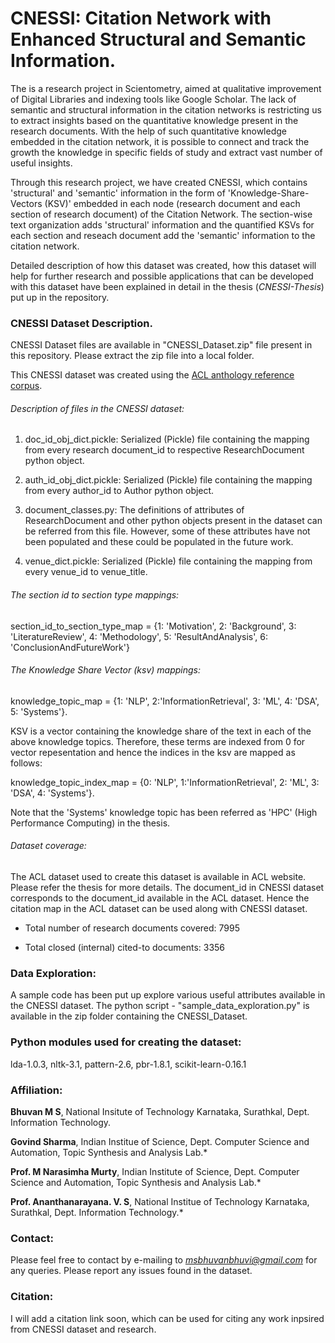 # CNESSI: Citation Network with Enhanced Structural and Semantic Information.

The is a research project in Scientometry, aimed at qualitative improvement of Digital Libraries and indexing tools like Google Scholar. The lack of semantic and structural information in the citation networks is restricting us to extract insights based on the quantitative knowledge present in the research documents. With the help of such quantitative knowledge embedded in the citation network, it is possible to connect and track the growth the knowledge in specific fields of study and extract vast number of useful insights.

Through this research project, we have created CNESSI, which contains 'structural' and 'semantic' information in the form of 'Knowledge-Share-Vectors (KSV)' embedded in each node (research document and each section of research document) of the Citation Network. The section-wise text organization adds 'structural' information and the quantified KSVs for each section and reseach document add the 'semantic' information to the citation network.

Detailed description of how this dataset was created, how this dataset will help for further research and possible applications that can be developed with this dataset have been explained in detail in the thesis (*CNESSI-Thesis*) put up in the repository.

### CNESSI Dataset Description.
CNESSI Dataset files are available in "CNESSI_Dataset.zip" file present in this repository. Please extract the zip file into a local folder.

This CNESSI dataset was created using the [ACL anthology reference corpus](https://aclanthology.info/papers/L08-1005/l08-1005).

###### Description of files in the CNESSI dataset:
1. doc_id_obj_dict.pickle: Serialized (Pickle) file containing the mapping from every research document_id to respective ResearchDocument python object. 

2. auth_id_obj_dict.pickle: Serialized (Pickle) file containing the mapping from every author_id to Author python object.

3. document_classes.py: The definitions of attributes of ResearchDocument and other python objects present in the dataset can be referred from this file. However, some of these attributes have not been populated and these could be populated in the future work.

4. venue_dict.pickle: Serialized (Pickle) file containing the mapping from every venue_id to venue_title.

###### The section id to section type mappings:
section_id_to_section_type_map = {1: 'Motivation', 2: 'Background', 3: 'LiteratureReview', 4: 'Methodology', 5: 'ResultAndAnalysis', 6: 'ConclusionAndFutureWork'}

###### The Knowledge Share Vector (ksv) mappings:
knowledge_topic_map = {1: 'NLP', 2:'InformationRetrieval', 3: 'ML', 4: 'DSA', 5: 'Systems'}.

KSV is a vector containing the knowledge share of the text in each of the above knowledge topics. Therefore, these terms are indexed from 0 for vector repesentation and hence the indices in the ksv are mapped as follows:

knowledge_topic_index_map = {0: 'NLP', 1:'InformationRetrieval', 2: 'ML', 3: 'DSA', 4: 'Systems'}.

Note that the 'Systems' knowledge topic has been referred as 'HPC' (High Performance Computing) in the thesis.

###### Dataset coverage:
The ACL dataset used to create this dataset is available in ACL website. Please refer the thesis for more details.
The document_id in CNESSI dataset corresponds to the document_id available in the ACL dataset. Hence the citation map in the ACL dataset can be used along with CNESSI dataset.

* Total number of research documents covered: 7995

* Total closed (internal) cited-to documents: 3356

### Data Exploration:
A sample code has been put up explore various useful attributes available in the CNESSI dataset. The python script - "sample_data_exploration.py" is available in the zip folder containing the CNESSI_Dataset.

### Python modules used for creating the dataset:
lda-1.0.3, nltk-3.1, pattern-2.6, pbr-1.8.1, scikit-learn-0.16.1

### Affiliation:
**Bhuvan M S**, National Insitute of Technology Karnataka, Surathkal, Dept. Information Technology.

**Govind Sharma**, Indian Institue of Science, Dept. Computer Science and Automation, Topic Synthesis and Analysis Lab.*

**Prof. M Narasimha Murty**, Indian Institute of Science, Dept. Computer Science and Automation, Topic Synthesis and Analysis Lab.*

**Prof. Ananthanarayana. V. S**, National Institue of Technology Karnataka, Surathkal, Dept. Information Technology.*

### Contact:
Please feel free to contact by e-mailing to *msbhuvanbhuvi@gmail.com* for any queries. Please report any issues found in the dataset.

### Citation:
I will add a citation link soon, which can be used for citing any work inpsired from CNESSI dataset and research.
